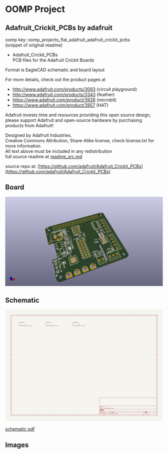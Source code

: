 # OOMP Project  
## Adafruit_Crickit_PCBs  by adafruit  
  
oomp key: oomp_projects_flat_adafruit_adafruit_crickit_pcbs  
(snippet of original readme)  
  
- Adafruit_Crickit_PCBs  
PCB files for the Adafruit Crickit Boards  
  
Format is EagleCAD schematic and board layout  
  
For more details, check out the product pages at  
  
   * http://www.adafruit.com/products/3093 (circuit playground)  
   * http://www.adafruit.com/products/3343 (feather)  
   * https://www.adafruit.com/product/3928 (microbit)  
   * https://www.adafruit.com/product/3957 (HAT)  
  
Adafruit invests time and resources providing this open source design,   
please support Adafruit and open-source hardware by purchasing   
products from Adafruit!  
  
Designed by Adafruit Industries.    
Creative Commons Attribution, Share-Alike license, check license.txt for more information  
All text above must be included in any redistribution  
  full source readme at [readme_src.md](readme_src.md)  
  
source repo at: [https://github.com/adafruit/Adafruit_Crickit_PCBs](https://github.com/adafruit/Adafruit_Crickit_PCBs)  
## Board  
  
[![working_3d.png](working_3d_600.png)](working_3d.png)  
## Schematic  
  
[![working_schematic.png](working_schematic_600.png)](working_schematic.png)  
  
[schematic pdf](working_schematic.pdf)  
## Images  
